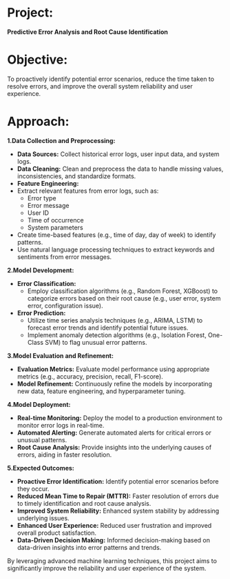 # Project:
**Predictive Error Analysis and Root Cause Identification**

# Objective:
To proactively identify potential error scenarios, reduce the time taken to resolve errors, and improve the overall system reliability and user experience.

# Approach:

**1.Data Collection and Preprocessing:**

* **Data Sources:** Collect historical error logs, user input data, and system logs.
* **Data Cleaning:** Clean and preprocess the data to handle missing values, inconsistencies, and standardize formats.
* **Feature Engineering:**
* Extract relevant features from error logs, such as:
  * Error type
  * Error message
  * User ID
  * Time of occurrence
  * System parameters
* Create time-based features (e.g., time of day, day of week) to identify patterns.
* Use natural language processing techniques to extract keywords and sentiments from error messages.
  
**2.Model Development:**

* **Error Classification:**
  * Employ classification algorithms (e.g., Random Forest, XGBoost) to categorize errors based on their root cause (e.g., user error, system error, configuration issue).
* **Error Prediction:**
  * Utilize time series analysis techniques (e.g., ARIMA, LSTM) to forecast error trends and identify potential future issues.
  * Implement anomaly detection algorithms (e.g., Isolation Forest, One-Class SVM) to flag unusual error patterns.

**3.Model Evaluation and Refinement:**

* **Evaluation Metrics:** Evaluate model performance using appropriate metrics (e.g., accuracy, precision, recall, F1-score).
* **Model Refinement:** Continuously refine the models by incorporating new data, feature engineering, and hyperparameter tuning.

**4.Model Deployment:**

* **Real-time Monitoring:** Deploy the model to a production environment to monitor error logs in real-time.
* **Automated Alerting:** Generate automated alerts for critical errors or unusual patterns.
* **Root Cause Analysis:** Provide insights into the underlying causes of errors, aiding in faster resolution.

**5.Expected Outcomes:**

* **Proactive Error Identification:** Identify potential error scenarios before they occur.
* **Reduced Mean Time to Repair (MTTR):** Faster resolution of errors due to timely identification and root cause analysis.
* **Improved System Reliability:** Enhanced system stability by addressing underlying issues.
* **Enhanced User Experience:** Reduced user frustration and improved overall product satisfaction.
* **Data-Driven Decision Making:** Informed decision-making based on data-driven insights into error patterns and trends.

By leveraging advanced machine learning techniques, this project aims to significantly improve the reliability and user experience of the system.
